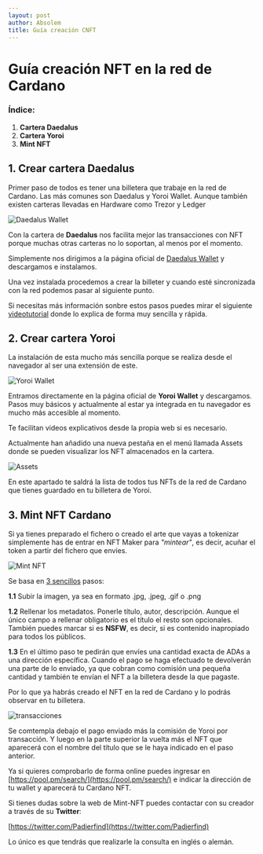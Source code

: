 ```yaml
---
layout: post
author: Absolem
title: Guía creación CNFT
---
```


# Guía creación NFT en la red de Cardano

### Índice:

1. **Cartera Daedalus**
2. **Cartera Yoroi**
3. **Mint NFT**

## 1. Crear cartera Daedalus

Primer paso de todos es tener una billetera que trabaje en la red de Cardano. Las más comunes son Daedalus y Yoroi Wallet. Aunque también existen carteras llevadas en Hardware como Trezor y Ledger

![Daedalus Wallet](https://i.ibb.co/GRy6vbb/Daedalus.png)

Con la cartera de **Daedalus** nos facilita mejor las transacciones con NFT porque muchas otras carteras no lo soportan, al menos por el momento.

Simplemente nos dirigimos a la página oficial de [Daedalus Wallet](https://daedaluswallet.io) y descargamos e instalamos.

Una vez instalada procedemos a crear la billeter y cuando esté sincronizada con la red podemos pasar al siguiente punto.

Si necesitas más información sonbre estos pasos puedes mirar el siguiente [videotutorial](https://www.youtube.com/watch?v=8oC0gT4dHbI&ab_channel=LATAMpool) donde lo explica de forma muy sencilla y rápida.

## 2. Crear cartera Yoroi

La instalación de esta mucho más sencilla porque se realiza desde el navegador al ser una extensión de este.

![Yoroi Wallet](https://i.ibb.co/R9GQPw1/yoroi.png)

Entramos directamente en la página oficial de **Yoroi Wallet** y descargamos. Pasos muy básicos y actualmente al estar ya integrada en tu navegador es mucho más accesible al momento.

Te facilitan videos explicativos desde la propia web si es necesario.

Actualmente han añadido una nueva pestaña en el menú llamada Assets donde se pueden visualizar los NFT almacenados en la cartera.

![Assets](https://i.ibb.co/FwYrP53/Assets-Yoroi.png)

En este apartado te saldrá la lista de todos tus NFTs de la red de Cardano que tienes guardado en tu billetera de Yoroi.

## 3. Mint NFT Cardano

Si ya tienes preparado el fichero o creado el arte que vayas a tokenizar simplemente has de entrar en NFT Maker para *"mintear"*, es decir, acuñar el token a partir del fichero que envíes.

![Mint NFT](https://i.ibb.co/fYTSNnp/Mint.png)

Se basa en <u>3 sencillos</u> pasos:

**1.1** Subir la imagen, ya sea en formato .jpg, .jpeg, .gif o .png

**1.2** Rellenar los metadatos. Ponerle título, autor, descripción. Aunque el único campo a rellenar obligatorio es el título el resto son opcionales.
También puedes marcar si es **NSFW**, es decir, si es contenido inapropiado para todos los públicos.

**1.3** En el último paso te pedirán que envíes una cantidad exacta de ADAs a una dirección específica. Cuando el pago se haga efectuado te devolverán una parte de lo enviado, ya que cobran como comisión una pequeña cantidad y también te envían el NFT a la billetera desde la que pagaste.

Por lo que ya habrás creado el NFT en la red de Cardano y lo podrás observar en tu billetera.

![transacciones](https://i.ibb.co/Z8s6Vjg/transacc.png "Captura desde Yoroi")

Se comtempla debajo el pago enviado más la comisión de Yoroi por transacción. Y luego en la parte superior la vuelta más el NFT que aparecerá con el nombre del título que se le haya indicado en el paso anterior.

Ya si quieres comprobarlo de forma online puedes ingresar en [https://pool.pm/search/](https://pool.pm/search/) e indicar la dirección de tu wallet y aparecerá tu Cardano NFT.

Si tienes dudas sobre la web de Mint-NFT puedes contactar con su creador a través de su **Twitter**:

[https://twitter.com/Padierfind](https://twitter.com/Padierfind)

Lo único es que tendrás que realizarle la consulta en inglés o alemán.